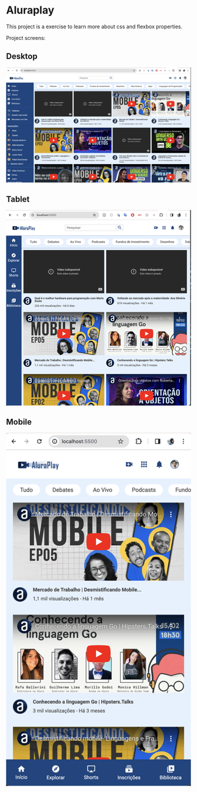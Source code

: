 # Aluraplay

This project is a exercise to learn more about css and flexbox properties.

Project screens:

## Desktop

![ ](https://github.com/chfranca/aluraplay/blob/332b224f8ac96e44f28d2f4b4d42ef5c936b9b3e/desktop.png)

## Tablet

![ ](https://github.com/chfranca/aluraplay/blob/332b224f8ac96e44f28d2f4b4d42ef5c936b9b3e/tablet.png)

## Mobile

![ ](https://github.com/chfranca/aluraplay/blob/332b224f8ac96e44f28d2f4b4d42ef5c936b9b3e/mobile.png)
